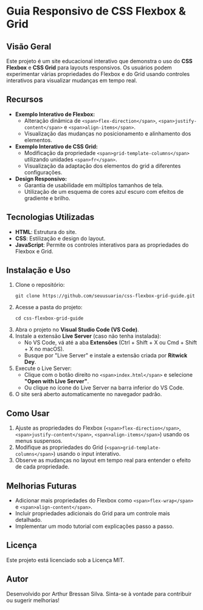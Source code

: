 
# Guia Responsivo de CSS Flexbox & Grid

## Visão Geral

Este projeto é um site educacional interativo que demonstra o uso do **CSS Flexbox** e **CSS Grid** para layouts responsivos. Os usuários podem experimentar várias propriedades do Flexbox e do Grid usando controles interativos para visualizar mudanças em tempo real.

## Recursos

* **Exemplo Interativo de Flexbox:**
  * Alteração dinâmica de `<span>flex-direction</span>`, `<span>justify-content</span>` e `<span>align-items</span>`.
  * Visualização das mudanças no posicionamento e alinhamento dos elementos.
* **Exemplo Interativo de CSS Grid:**
  * Modificação da propriedade `<span>grid-template-columns</span>` utilizando unidades `<span>fr</span>`.
  * Visualização da adaptação dos elementos do grid a diferentes configurações.
* **Design Responsivo:**
  * Garantia de usabilidade em múltiplos tamanhos de tela.
  * Utilização de um esquema de cores azul escuro com efeitos de gradiente e brilho.

## Tecnologias Utilizadas

* **HTML**: Estrutura do site.
* **CSS**: Estilização e design do layout.
* **JavaScript**: Permite os controles interativos para as propriedades do Flexbox e Grid.

## Instalação e Uso

1. Clone o repositório:
   ```
   git clone https://github.com/seuusuario/css-flexbox-grid-guide.git
   ```
2. Acesse a pasta do projeto:
   ```
   cd css-flexbox-grid-guide
   ```
3. Abra o projeto no **Visual Studio Code (VS Code)**.
4. Instale a extensão **Live Server** (caso não tenha instalada):
   * No VS Code, vá até a aba **Extensões** (Ctrl + Shift + X ou Cmd + Shift + X no macOS).
   * Busque por "Live Server" e instale a extensão criada por **Ritwick Dey**.
5. Execute o Live Server:
   * Clique com o botão direito no `<span>index.html</span>` e selecione **"Open with Live Server"**.
   * Ou clique no ícone do Live Server na barra inferior do VS Code.
6. O site será aberto automaticamente no navegador padrão.

## Como Usar

1. Ajuste as propriedades do Flexbox (`<span>flex-direction</span>`, `<span>justify-content</span>`, `<span>align-items</span>`) usando os menus suspensos.
2. Modifique as propriedades do Grid (`<span>grid-template-columns</span>`) usando o input interativo.
3. Observe as mudanças no layout em tempo real para entender o efeito de cada propriedade.

## Melhorias Futuras

* Adicionar mais propriedades do Flexbox como `<span>flex-wrap</span>` e `<span>align-content</span>`.
* Incluir propriedades adicionais do Grid para um controle mais detalhado.
* Implementar um modo tutorial com explicações passo a passo.

## Licença

Este projeto está licenciado sob a Licença MIT.

## Autor

Desenvolvido por Arthur Bressan Silva. Sinta-se à vontade para contribuir ou sugerir melhorias!
